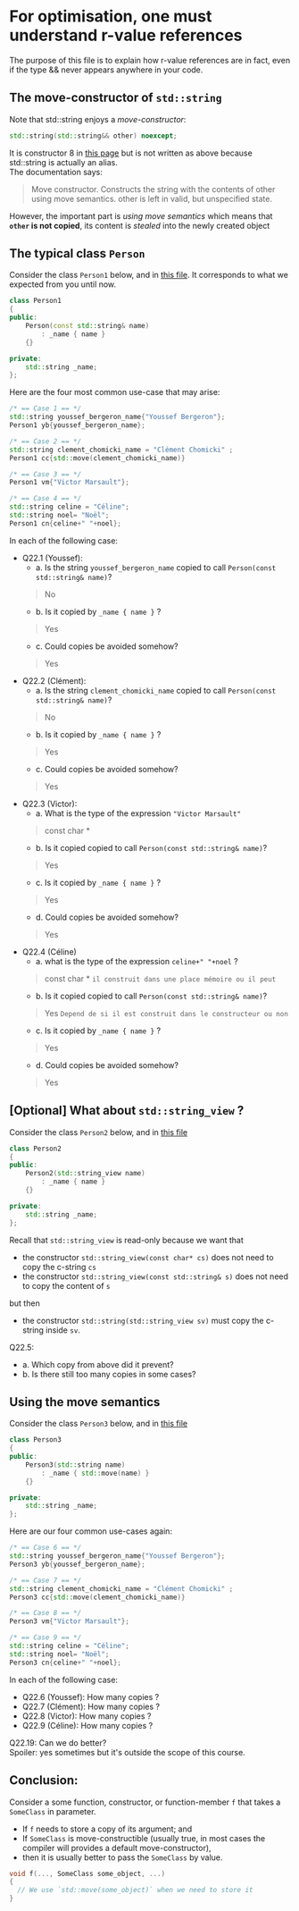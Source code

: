 For optimisation, one must understand r-value references
=========================================================

The purpose of this file is to explain how r-value references are in fact, even if the type && never
appears anywhere in your code.

The move-constructor of `std::string`
--------------------------------------

Note that std::string enjoys a *move-constructor*:
```C++
std::string(std::string&& other) noexcept;
```
It is constructor 8 in [this page](https://en.cppreference.com/w/cpp/string/basic_string/basic_string) but is not written as above because std::string is actually an alias.  
The documentation says:

> Move constructor. Constructs the string with the contents of other using 
> move semantics. other is left in valid, but unspecified state.

However, the important part is *using move semantics* which means that **`other` is not copied**, its content is *stealed* into the newly created object

The typical class `Person`
---------------------------

Consider the class `Person1` below, and in [this file](../../lib/Person1.hpp). It corresponds to what we expected from you until now.
```C++
class Person1
{
public:
    Person(const std::string& name)
        : _name { name }
    {}

private:
    std::string _name;
};
```

Here are the four most common use-case that may arise:
```C++
/* == Case 1 == */
std::string youssef_bergeron_name{"Youssef Bergeron"};
Person1 yb{youssef_bergeron_name}; 

/* == Case 2 == */
std::string clement_chomicki_name = "Clément Chomicki" ;
Person1 cc{std::move(clement_chomicki_name)}

/* == Case 3 == */
Person1 vm{"Victor Marsault"};

/* == Case 4 == */
std::string celine = "Céline";
std::string noel= "Noël";
Person1 cn{celine+" "+noel};
```

In each of the following case:

- Q22.1 (Youssef):
  * a. Is the string `youssef_bergeron_name` copied to call `Person(const std::string& name)`?
  > No
  * b. Is it copied by `_name { name }` ?
  > Yes
  * c. Could copies be avoided somehow?
  > Yes
- Q22.2 (Clément):
  * a. Is the string `clement_chomicki_name` copied to call `Person(const std::string& name)`?
  > No
  * b. Is it copied by `_name { name }` ?
  > Yes
  * c. Could copies be avoided somehow?
  > Yes
- Q22.3 (Victor): 
  * a. What is the type of the expression `"Victor Marsault"`
  > const char *
  * b. Is it copied copied to call `Person(const std::string& name)`?
  > Yes
  * c. Is it copied by `_name { name }` ?
  > Yes
  * d. Could copies be avoided somehow?
  > Yes
- Q22.4 (Céline)
  * a. what is the type of the expression `celine+" "+noel` ?
  > const char * ``il construit dans une place mémoire ou il peut``
  * b. Is it copied copied to call `Person(const std::string& name)`?
  > Yes ``Depend de si il est construit dans le constructeur ou non``
  * c. Is it copied by `_name { name }` ?
  > Yes
  * d. Could copies be avoided somehow?
  > Yes


[Optional] What about `std::string_view` ?
------------------------------------------

Consider the class `Person2` below, and in [this file](../../lib/Person2.hpp)
```C++
class Person2
{
public:
    Person2(std::string_view name)
        : _name { name }
    {}

private:
    std::string _name;
};
```

Recall that `std::string_view` is read-only because we want that

- the constructor `std::string_view(const char* cs)` does not need to copy the c-string `cs`
- the constructor `std::string_view(const std::string& s)` does not need to copy the content of `s`

but then

- the constructor `std::string(std::string_view sv)` must copy the c-string inside `sv`.
 

Q22.5: 
  * a. Which copy from above did it prevent?
  * b. Is there still too many copies in some cases?


Using the move semantics
------------------------

Consider the class `Person3` below, and in [this file](../../lib/Person3.hpp)
```C++
class Person3
{
public:
    Person3(std::string name)
        : _name { std::move(name) }
    {}

private:
    std::string _name;
};
```


Here are our four common use-cases again:
```C++
/* == Case 6 == */
std::string youssef_bergeron_name{"Youssef Bergeron"};
Person3 yb{youssef_bergeron_name}; 

/* == Case 7 == */
std::string clement_chomicki_name = "Clément Chomicki" ;
Person3 cc{std::move(clement_chomicki_name)}

/* == Case 8 == */
Person3 vm{"Victor Marsault"};

/* == Case 9 == */
std::string celine = "Céline";
std::string noel= "Noël";
Person3 cn{celine+" "+noel};
```

In each of the following case:

- Q22.6 (Youssef): How many copies ? 
- Q22.7 (Clément): How many copies ?
- Q22.8 (Victor): How many copies ?
- Q22.9 (Céline): How many copies ?


Q22.19: Can we do better?  
Spoiler: yes sometimes but it's outside the scope of this course.



Conclusion: 
-----------
Consider a some function, constructor, or function-member  `f` that takes a `SomeClass` in parameter.

- If `f` needs to store a copy of its argument; and
- If `SomeClass` is move-constructible (usually true, in most cases the compiler will provides a default move-constructor), 
- then it is usually better to pass the `SomeClass` by value.
```C++
void f(..., SomeClass some_object, ...)
{
  // We use `std::move(some_object)` when we need to store it
}
```